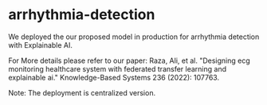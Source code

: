 # arrhythmia-detection
We deployed the our proposed model in production for arrhythmia detection with Explainable AI.

For More details please refer to our paper: Raza, Ali, et al. "Designing ecg monitoring healthcare system with federated transfer learning and explainable ai." Knowledge-Based Systems 236 (2022): 107763.

Note: The deployment is centralized version. 
